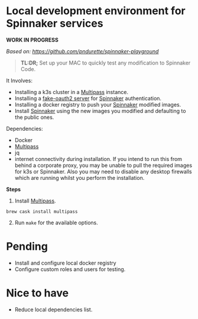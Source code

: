Local development environment for Spinnaker services
=====================================================

**WORK IN PROGRESS**


*Based on: https://github.com/pndurette/spinnaker-playground*

> **TL:DR;** Set up your MAC to quickly test any modification to Spinnaker Code.  


It Involves:
- Installing a k3s cluster in a [Multipass](https://multipass.run/) instance.
- Installing a [fake-oauth2 server](https://github.com/patientsknowbest/fake-oauth2-server) for [Spinnaker](https://www.spinnaker.io/) authentication.
- Installing a docker registry to push your [Spinnaker](https://www.spinnaker.io/) modified images.
- Install [Spinnaker](https://www.spinnaker.io/) using the new images you modified and defaulting to the public ones.

Dependencies:  
- Docker
- [Multipass](https://multipass.run/)
- jq
- internet connectivity during installation. If you intend to run this from behind a corporate proxy, you may be unable to pull the required images for k3s or Spinnaker. Also you may need to disable any desktop firewalls which are running whilst you perform the installation. 

**Steps**

1. Install [Multipass](https://multipass.run/).
```
brew cask install multipass
```
2. Run `make` for the available options.

Pending
===========
- Install and configure local docker registry
- Configure custom roles and users for testing.

Nice to have
============
- Reduce local dependencies list.

